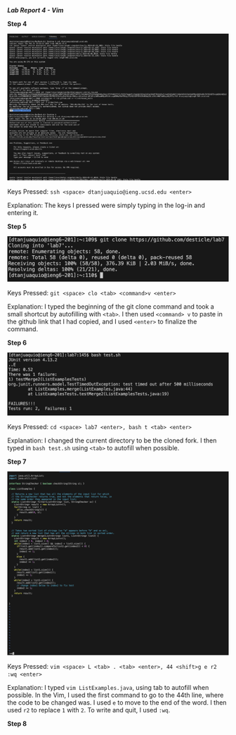 ***Lab Report 4 - Vim***

**Step 4**

![Image](ss7.png)

Keys Pressed: `ssh <space> dtanjuaquio@ieng.ucsd.edu <enter>`

Explanation: The keys I pressed were simply typing in the log-in and entering it.

**Step 5**

![Image](ss8.png)

Keys Pressed: `git <space> clo <tab> <command>v <enter>`

Explanation: I typed the beginning of the git clone command and took a small shortcut by autofilling with `<tab>`. I then used `<command> v` to paste in the github link that I had copied, and I used `<enter>` to finalize the command.

**Step 6**

![Image](ss9.png)

Keys Pressed: `cd <space> lab7 <enter>, bash t <tab> <enter>`

Explanation: I changed the current directory to be the cloned fork. I then typed in `bash test.sh` using `<tab>` to autofill when possible.

**Step 7**

![Image](ss10.png)

Keys Pressed: `vim <space> L <tab> . <tab> <enter>, 44 <shift>g e r2 :wq <enter>`

Explanation: I typed `vim ListExamples.java`, using tab to autofill when possible. In the Vim, I used the first command to go to the 44th line, where the code to be changed was. I used `e` to move to the end of the word. I then used `r2` to replace `1` with `2`. To write and quit, I used `:wq`.

**Step 8**


